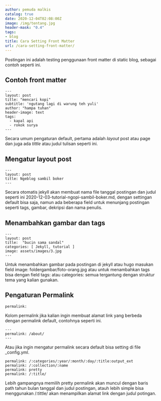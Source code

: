 ```yaml
---
author: pemuda malkis
catalog: true
date: 2020-12-04T02:08:00Z
image: /img/tentang.jpg
header-mask: "0.4"
tags:
- blog
title: Cara Setting Front Matter
url: /cara-setting-front-matter/
---
```


Postingan ini adalah testing penggunaan front matter di static blog, sebagai contoh seperti ini.

## Contoh front matter

    ---
    layout: post
    title: "mencari kopi"
    subtitle: 'ngutang lagi di warung teh yuli'
    author: "hampa tuhan"
    header-image: text
    tags:
      - kapal api
      - rokok surya
    ---

Secara umum pengaturan default, pertama adalah _layout_ post atau page dan juga ada _tittle_ atau judul tulisan seperti ini.

## Mengatur layout post

    ---
    layout: post
    title: Ngeblog sambil boker
    ---

Secara otomatis jekyll akan membuat nama file tanggal postingan dan judul seperti ini 2020-12-03-tutorial-ngopi-sambil-boker.md, dengan settingan default bisa saja, namun ada beberapa field untuk menunjang postingan seperti tags, gambar, dekripsi dan nama penulis.

## Menambahkan gambar dan tags

    ---
    layout: post
    title:  "bucin sama sandal"
    categories: [ Jekyll, tutorial ]
    image: assets/images/3.jpg
    ---

Untuk menambahkan gambar pada postingan di jekyll atau hugo masukan field image: foldergambar/foto-orang.jpg atau untuk menambahkan tags bisa dengan field tags: atau categories: semua tergantung dengan struktur tema yang kalian gunakan.

## Pengaturan Permalink

    permalink:

Kolom permalink jika kalian ingin membuat alamat link yang berbeda dengan permalink default, contohnya seperti ini.

    ---
    permalink: /about/
    ---

Atau jika ingin mengatur permalink secara default bisa setting di file _config.yml.

    permalink: /:categories/:year/:month/:day/:title:output_ext
    permalink: /:collection/:name
    permalink: pretty
    permalink: /:title/

Lebih gampangnya memilih pretty permalink akan muncul dengan baris path tahun bulan tanggal dan judul postingan, atauh lebih simple bisa menggunakan /:tittle/  akan menampilkan alamat link dengan judul potingan.